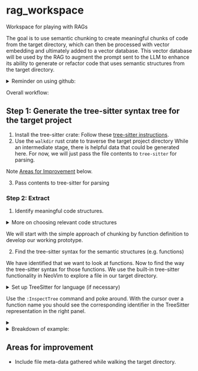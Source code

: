 # rag_workspace

Workspace for playing with RAGs

The goal is to use semantic chunking to create meaningful chunks of code from
the target directory, which can then be processed with vector embedding and
ultimately added to a vector database. This vector database will be used by the
RAG to augment the prompt sent to the LLM to enhance its ability to generate or
refactor code that uses semantic structures from the target directory.

<details>
  <summary>Reminder on using github:</summary>

create a new branch
`git checkout -b <branch-name>`
add and commit changes

```bash
git add .
git commit -m "Your commit message"
```

go to the project on github.com and click on your branch. There should be a "compare & pull request" button
Now that the code is submitted for review, someone (me) will review the pull request, suggest changes or edits, then approve it.
Merge the changes to the main branch
Repeat

</details>

Overall workflow:

## Step 1: Generate the tree-sitter syntax tree for the target project

1. Install the tree-sitter crate:
Follow these [tree-sitter instructions](https://github.com/tree-sitter/tree-sitter/tree/master/lib/binding_rust).
2. Use the `walkdir` rust crate to traverse the target project directory
While an intermediate stage, there is helpful data that could be generated here. For now, we will just pass the file contents to `tree-sitter` for parsing.

Note [Areas for Improvement](#areas-for-improvement) below.

3. Pass contents to tree-sitter for parsing

### Step 2: Extract

1. Identify meaningful code structures.

<details>
    <summary>More on choosing relevant code structures</summary>
Note: The following was created with Gemini 2.0 Flash Thinking Experimental with Apps.

### Defining "Semantic Chunks" for Code RAG

For code generation and refactoring, especially in Rust, good semantic chunks to start with are likely to be definitions and potentially high-level code structures.  Here are some initial chunk types we can consider:

#### Function Definitions

These are fundamental units of code logic.  For each function, we'd want to extract:

- **Function Signature**:  The entire function definition line (e.g., `fn my_function(arg1: i32, arg2: String) -> Result<(), Error>`).
- **Function Body**: The code within the curly braces `{}`.
- **Function Name**: `my_function`.
- **Documentation/Doc Comments**:  Any `///` or `/** */` comments immediately preceding the function definition.
- **Scope/Context** (Optional for now):  For more advanced scenarios, we might want to know if it's a method of a struct/trait, or in a specific module, but let's keep it simpler initially.

#### Struct Definitions

Structs define data structures. Relevant information:

- **Struct Definition**:  `struct MyStruct { ... }`.
- **Struct Name**: `MyStruct`.
- **Fields**:  Names and types of fields within the struct.
- **Documentation/Doc Comments**:  Doc comments for the struct itself and potentially for individual fields.

#### Enum Definitions

Enums define sets of possible values. Relevant information:

- **Enum Definition**: `enum MyEnum { ... }`.
- **Enum Name**: `MyEnum`.
- **Variants**:  Names of enum variants.
- **Documentation/Doc Comments**: Doc comments for the enum and variants.

#### Trait Definitions (Rust Specific)

Traits define interfaces. Relevant information:

- **Trait Definition**: `trait MyTrait { ... }`.
- **Trait Name**: `MyTrait`.
- **Associated Items**:  Methods, types, constants defined within the trait.
- **Documentation/Doc Comments**: Doc comments for the trait.

</details>

We will start with the simple approach of chunking by function definition to develop our working prototype.

2. Find the tree-sitter syntax for the semantic structures (e.g. functions)

We have identified that we want to look at functions. Now to find the way the tree-sitter syntax for those functions. We use the built-in tree-sitter functionality in NeoVim to explore a file in our target directory.

<details>
  <summary>Set up TreeSitter for language (if necessary)</summary>

  1. Check whether the TreeSitter parser is installed for target language already:
     - Use `:TSInstallInfo` for a list of installed and not installed languages.
     - Check `:messages` or `:Noice` for the list.

  2. Install language (if necessary):
     - Use the `:TSInstall <language>` command to install the parser for your language.
     - You are now ready to proceed!
     More info on [TreeSitter](https://github.com/nvim-treesitter/nvim-treesitter)

</details>

Use the `:InspectTree` command and poke around. With the cursor over a function
name you should see the corresponding identifier in the TreeSitter
representation in the right panel.

<details><summary></summary>Example for simple bevy `struct`
Here is is a bevy `struct` and the corresponding treesitter representation:

```rust
/// A [`Handle`] to the [`AnimationGraph`] to be used by the [`AnimationPlayer`](crate::AnimationPlayer) on the same entity.
#[derive(Component, Clone, Debug, Default, Deref, DerefMut, Reflect, PartialEq, Eq, From)]
#[reflect(Component, Default)]
pub struct AnimationGraphHandle(pub Handle<AnimationGraph>);
```

  (line_comment ; [131, 0] - [132, 0]
    outer: (outer_doc_comment_marker) ; [131, 2] - [131, 3]
    doc: (doc_comment)) ; [131, 3] - [132, 0]
  (attribute_item ; [132, 0] - [132, 90]
    (attribute ; [132, 2] - [132, 89]
      (identifier) ; [132, 2] - [132, 8]
      arguments: (token_tree ; [132, 8] - [132, 89]
        (identifier) ; [132, 9] - [132, 18]
        (identifier) ; [132, 20] - [132, 25]
        (identifier) ; [132, 27] - [132, 32]
        (identifier) ; [132, 34] - [132, 41]
        (identifier) ; [132, 43] - [132, 48]
        (identifier) ; [132, 50] - [132, 58]
        (identifier) ; [132, 60] - [132, 67]
        (identifier) ; [132, 69] - [132, 78]
        (identifier) ; [132, 80] - [132, 82]
        (identifier)))) ; [132, 84] - [132, 88]
  (attribute_item ; [133, 0] - [133, 30]
    (attribute ; [133, 2] - [133, 29]
      (identifier) ; [133, 2] - [133, 9]
      arguments: (token_tree ; [133, 9] - [133, 29]
        (identifier) ; [133, 10] - [133, 19]
        (identifier)))) ; [133, 21] - [133, 28]
  (struct_item ; [134, 0] - [134, 60]
    (visibility_modifier) ; [134, 0] - [134, 3]
    name: (type_identifier) ; [134, 11] - [134, 31]
    body: (ordered_field_declaration_list ; [134, 31] - [134, 59]
      (visibility_modifier) ; [134, 32] - [134, 35]
      type: (generic_type ; [134, 36] - [134, 58]
        type: (type_identifier) ; [134, 36] - [134, 42]
        type_arguments: (type_arguments ; [134, 42] - [134, 58]
          (type_identifier))))) ; [134, 43] - [134, 57]
</details>

<details>
    <summary>Breakdown of example:</summary>
Note: The following breakdown was provided by Google Gemini:

Here's a breakdown of the important node types and their roles:

- **`(struct_item ...)`**: This is the top-level node representing the entire `struct` definition.  It spans from the beginning of the `pub` keyword to the closing parenthesis of the struct body.

- **`(visibility_modifier)`**: This node represents the `pub` keyword, indicating public visibility. If this node is present as a child of `struct_item`, the struct is public. If it's absent, the struct has default (private) visibility.

- **`name: (type_identifier)`**:
  - `name:` indicates this child node is associated with the "name" of the struct.
  - `(type_identifier)` is the node type for identifiers used as type names. In this case, it represents `AnimationGraphHandle`, which is the name of the struct.

- **`body: (ordered_field_declaration_list ...)`**:
  - `body:` indicates this child node is associated with the struct's body (the fields).
  - `(ordered_field_declaration_list)` represents a list of field declarations within the struct.  Even for tuple structs (like this one), it's still represented as a field list, even if it's ordered and doesn't have named fields in the traditional sense.

- **Inside `ordered_field_declaration_list`**:
  - **(visibility_modifier)**:  Visibility of the field (again, `pub` in this case).
  - **`type: (generic_type ...)`**:  Specifies the type of the field.
    - **(generic_type ...)**: Indicates a generic type is being used (like `Handle<...>`).
      - **`type: (type_identifier)`**: The base type of the generic type, which is `Handle`.
      - **`type_arguments: (type_arguments ...)`**:  The type arguments within the angle brackets `<...>`.
        - **(type_identifier)**: The type argument, which is `AnimationGraph`.

### Key Node Types for Extraction

- **`struct_item`**: To identify struct definitions.
- **`visibility_modifier`**: To check for `pub` visibility.
- **`type_identifier` (within `name:` of `struct_item`)**: To get the struct name.

</details>

<a id="areas-for-improvement"></a>

## Areas for improvement

- Include file meta-data gathered while walking the target directory.
